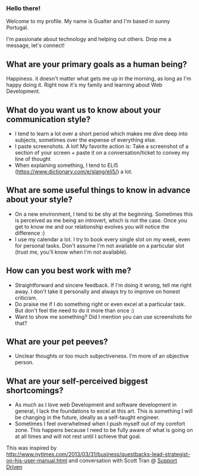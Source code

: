 ### Hello there!

Welcome to my profile. My name is Gualter and I'm based in sunny Portugal.

I'm passionate about technology and helping out others. Drop me a message, let's connect!

## What are your primary goals as a human being?

Happiness. it doesn't matter what gets me up in the morning, as long as I'm happy doing it. Right now it's my family and learning about Web Development.

## What do you want us to know about your communication style?

- I tend to learn a lot over a short period which makes me dive deep into subjects, sometimes over the expense of everything else.
- I paste screenshots. A lot! My favorite action is: Take a screenshot of a section of your screen + paste it on a conversation/ticket to convey my line of thought
- When explaining something, I tend to ELI5 (https://www.dictionary.com/e/slang/eli5/) a lot.

## What are some useful things to know in advance about your style?

- On a new environment, I tend to be shy at the beginning. Sometimes this is perceived as me being an introvert, which is not the case. Once you get to know me and our relationship evolves you will notice the difference :)
- I use my calendar a lot. I try to book every single slot on my week, even for personal tasks. Don't assume I'm not available on a particular slot (trust me, you'll know when I'm not available).

## How can you best work with me?

- Straightforward and sincere feedback. If I'm doing it wrong, tell me right away. I don't take it personally and always try to improve on honest criticism.
- Do praise me if I do something right or even excel at a particular task. But don't feel the need to do it more than once :)
- Want to show me something? Did I mention you can use screenshots for that?

## What are your pet peeves?

- Unclear thoughts or too much subjectiveness. I'm more of an objective person.

## What are your self-perceived biggest shortcomings?

- As much as I love web Development and software development in general, I lack the foundations to excel at this art. This is something I will be changing in the future, ideally as a self-taught engineer.
- Sometimes I feel overwhelmed when I push myself out of my comfort zone. This happens because I need to be fully aware of what is going on at all times and will not rest until I achieve that goal.

This was inspired by http://www.nytimes.com/2013/03/31/business/questbacks-lead-strategist-on-his-user-manual.html and conversation with Scott Tran @ [Support Driven](http://supportdriven.com/)
